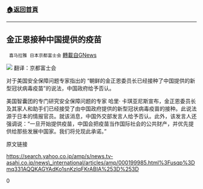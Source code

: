 ###  [:house:返回首頁](https://github.com/ourhimalayas/txt)
---

## 金正恩接种中国提供的疫苗
` 喜马拉雅 日本京都富士会` [轉載自GNews](https://gnews.org/zh-hans/610558/)

![]()![](https://gnews-media-offload.s3.amazonaws.com/wp-content/uploads/2020/12/02095259/%E9%87%91%E6%AD%A3%E6%81%A9%E6%8E%A5%E7%A7%8D%E4%B8%AD%E5%9B%BD%E6%8F%90%E4%BE%9B%E7%9A%84%E7%96%AB%E8%8B%97.png)
翻译：京都富士会

对于美国安全保障问题专家指出的 “朝鲜的金正恩委员长已经接种了中国提供的新型冠状病毒疫苗”的说法，中国政府给予否认。

美国智囊团的专门研究安全保障问题的专家 哈里· 卡琪亚尼斯宣布，金正恩委员长及其家人和助手们已经接受了由中国政府提供的新型冠状病毒疫苗的接种。此说法源于日本的情报官员。就该消息，中国外交部发言人给予否认。此外，该发言人还强调说：“一旦开始提供疫苗，中国会把疫苗当作国际社会的公共财产，并优先提供给那些发展中国家。我们将兑现此承诺。”

原文链接

https://search.yahoo.co.jp/amp/s/news.tv-asahi.co.jp/news\_international/articles/amp/000199985.html%3Fusqp%3Dmq331AQQKAGYAdKo1snKzIqFKrABIA%253D%253D



0
